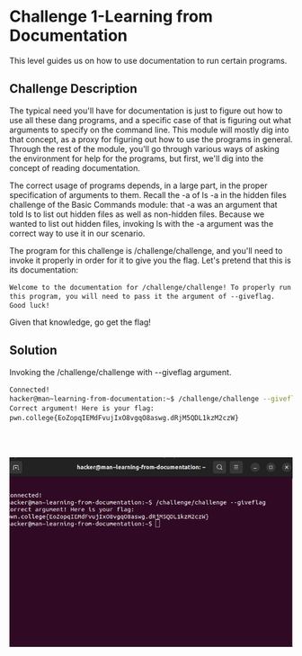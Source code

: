# Challenge 1-Learning from Documentation
This level guides us on how to use documentation to run certain programs.

## Challenge Description
The typical need you'll have for documentation is just to figure out how to use all these dang programs, and a specific case of that is figuring out what arguments to specify on the command line. This module will mostly dig into that concept, as a proxy for figuring out how to use the programs in general. Through the rest of the module, you'll go through various ways of asking the environment for help for the programs, but first, we'll dig into the concept of reading documentation.

The correct usage of programs depends, in a large part, in the proper specification of arguments to them. Recall the -a of ls -a in the hidden files challenge of the Basic Commands module: that -a was an argument that told ls to list out hidden files as well as non-hidden files. Because we wanted to list out hidden files, invoking ls with the -a argument was the correct way to use it in our scenario.

The program for this challenge is /challenge/challenge, and you'll need to invoke it properly in order for it to give you the flag. Let's pretend that this is its documentation:

    Welcome to the documentation for /challenge/challenge! To properly run this program, you will need to pass it the argument of --giveflag. Good luck!

Given that knowledge, go get the flag!


## Solution

Invoking the /challenge/challenge with --giveflag argument.

 ```bash
Connected!
hacker@man~learning-from-documentation:~$ /challenge/challenge --giveflag
Correct argument! Here is your flag:
pwn.college{EoZopqIEMdFvujIxO8vgqO8aswg.dRjM5QDL1kzM2czW}

```

<br>
<br>

![](https://github.com/adityachawla005/cryptonite_taskphase_Aditya/raw/main/Digesting%20Documentation/assets/1.png)

<br>
<br>
<br>
<br>
